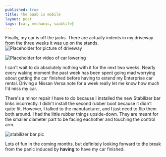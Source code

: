 ```yaml
---
published: true
title: The Saab is mobile
layout: post
tags: [car, mechanic, saablife]
---
```


Finally, my car is off the jacks. There are actually indents in my driveway from the three weeks it was up on the stands.
![Placeholder for picture of driveway](https://dl.dropboxusercontent.com/u/2959356/blog/driveway_indent.png)


![Placeholder for video of car lowering]()

I can't wait to do absolutely nothing with it for the next two weeks. Nearly every waking moment the past week has been spent going mad worrying about getting the car finished before having to extend my Enterprise car rental. Driving a Nissan Versa note for a week really let me know how much I'd miss my car.

There's a minor repair I have to do because I installed the new Stabilizer bar links incorrectly. I didn't install the second rubber boot because it didn't quite fit. However, I talked to the manufacturer, and I just need to flip them both around. I had the little rubber things upside-down. They are meant for the smaller diameter part to be facing eachother and touching the control arm.

![stabilizer bar pic](https://dl.dropboxusercontent.com/u/2959356/blog/saab.Stabilizer%20bar%20link.jpg)

Lots of fun in the coming months, but definitely looking forward to the break from the panic induced by **having** to have my car finished.
